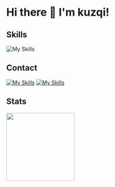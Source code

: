 # Hi there 👋 I'm kuzqi!

## Skills
![My Skills](https://skillicons.dev/icons?i=cs,java,js,css,html,mysql,eclipse,vscode,unity,rider)

## Contact
[![My Skills](https://skillicons.dev/icons?i=discord)](https://discord.gg/NJzk4x2TWp)
[![My Skills](https://skillicons.dev/icons?i=instagram)](https://www.instagram.com/kuzqi_/)

## Stats
<img height="180em" src="https://github-readme-stats.vercel.app/api/top-langs/?username=kuzqi&layout=compact&langs_count=5"/>
